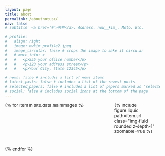 ```yaml
---
layout: page
title: about
permalink: /aboutnotuse/
nav: false
# subtitle: <a href='#'>예원</a>. Address. now__kim_. Moto. Etc.

# profile:
#   align: right
#   image: nwkim_profile2.jpeg
#   image_circular: false # crops the image to make it circular
#   # more_info: >
#   #   <p>555 your office number</p>
#   #   <p>123 your address street</p>
#   #   <p>Your City, State 12345</p>

# news: false # includes a list of news items
# latest_posts: false # includes a list of the newest posts
# selected_papers: false # includes a list of papers marked as "selected={true}"
# social: false # includes social icons at the bottom of the page
---
```


<div class="gallery">
{% for item in site.data.mainimages %}
    <div class="image-container">
        {% include figure.liquid path=item.url class="img-fluid rounded z-depth-1" zoomable=true %}
    </div>    
{% endfor %}
</div>

<style>
    .gallery {
        display: flex;
        flex-wrap: wrap;
        justify-content: space-between;
        gap: 20px;
        margin-bottom: 20px;
    }
    .image-container {
        width: calc(33.33% - 20px); /* 항상 3개의 이미지를 보여주기 위해 너비 조정 */
        margin-bottom: 20px;
        position: relative;
        cursor: pointer;
    }
    .image {
        width: 100%;
        height: auto;
    }
    .caption {
        position: absolute;
        bottom: -60px;
        left: 0;
        width: 100%;
        color: black;
        padding: 10px;
        box-sizing: border-box;
    }
</style>

<script>
document.addEventListener("DOMContentLoaded", function(event) {
  const images = document.querySelectorAll('.image');

  images.forEach(image => {
    image.addEventListener('click', () => {
      // 이미지를 클릭했을 때 확대되도록 설정
      if (image.classList.contains('expanded')) {
        image.classList.remove('expanded');
      } else {
        image.classList.add('expanded');
      }
    });
  });
});
</script>
